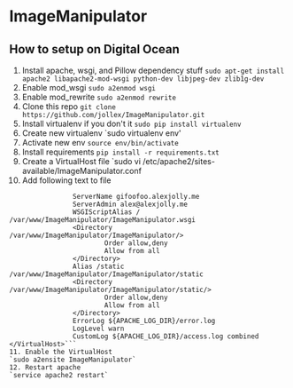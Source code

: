 # ImageManipulator

## How to setup on Digital Ocean
1. Install apache, wsgi, and Pillow dependency stuff
`sudo apt-get install apache2 libapache2-mod-wsgi python-dev libjpeg-dev zlib1g-dev`
2. Enable mod_wsgi
`sudo a2enmod wsgi`
3. Enable mod_rewrite
`sudo a2enmod rewrite`
4. Clone this repo
`git clone https://github.com/jollex/ImageManipulator.git`
5. Install virtualenv if you don't it
`sudo pip install virtualenv`
6. Create new virtualenv
`sudo virtualenv env'
7. Activate new env
`source env/bin/activate`
8. Install requirements
`pip install -r requirements.txt`
9. Create a VirtualHost file
`sudo vi /etc/apache2/sites-available/ImageManipulator.conf
10. Add following text to file
```<VirtualHost *:80>
                ServerName gifoofoo.alexjolly.me
                ServerAdmin alex@alexjolly.me
                WSGIScriptAlias / /var/www/ImageManipulator/ImageManipulator.wsgi
                <Directory /var/www/ImageManipulator/ImageManipulator/>
                        Order allow,deny
                        Allow from all
                </Directory>
                Alias /static /var/www/ImageManipulator/ImageManipulator/static
                <Directory /var/www/ImageManipulator/ImageManipulator/static/>
                        Order allow,deny
                        Allow from all
                </Directory>
                ErrorLog ${APACHE_LOG_DIR}/error.log
                LogLevel warn
                CustomLog ${APACHE_LOG_DIR}/access.log combined
</VirtualHost>```
11. Enable the VirtualHost
`sudo a2ensite ImageManipulator`
12. Restart apache
`service apache2 restart`
